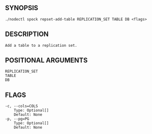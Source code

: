 ## SYNOPSIS
    ./nodectl spock repset-add-table REPLICATION_SET TABLE DB <flags>
 
## DESCRIPTION
    Add a table to a replication set.
 
## POSITIONAL ARGUMENTS
    REPLICATION_SET
    TABLE
    DB
 
## FLAGS
    -c, --cols=COLS
        Type: Optional[]
        Default: None
    -p, --pg=PG
        Type: Optional[]
        Default: None
